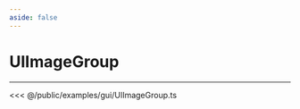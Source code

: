 ```yaml
---
aside: false
---
```


# UIImageGroup
---
<Demo src="/examples/gui/UIImageGroup.ts" :code="false" :height="700"></Demo>

<<< @/public/examples/gui/UIImageGroup.ts